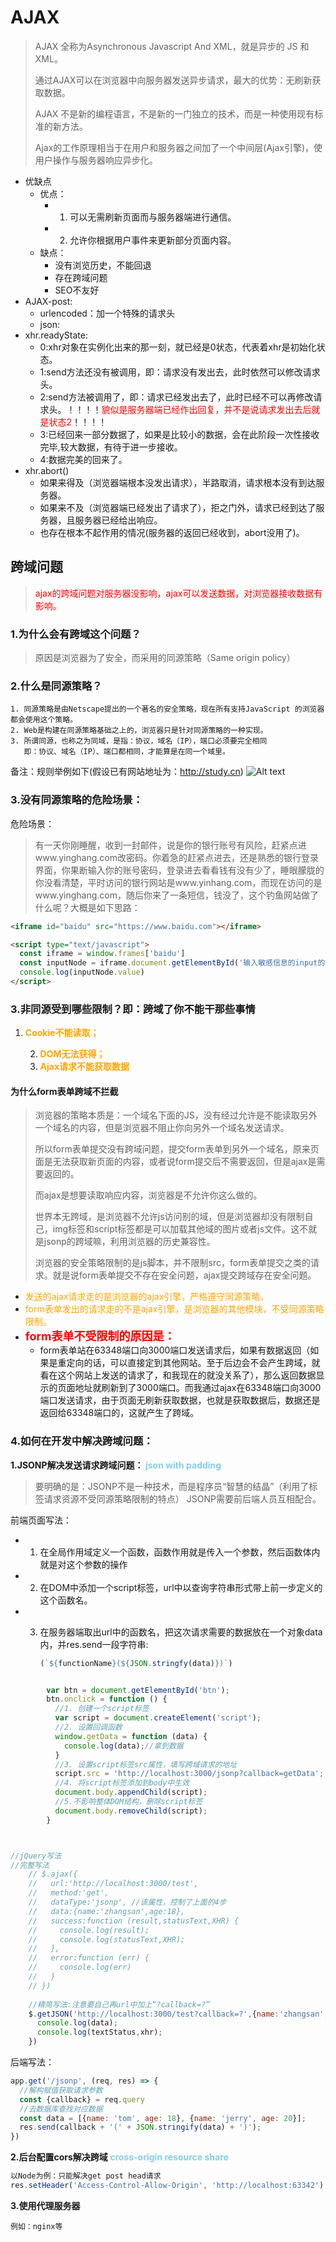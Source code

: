 # AJAX

> AJAX 全称为Asynchronous Javascript And XML，就是异步的 JS 和 XML。
>
> 通过AJAX可以在浏览器中向服务器发送异步请求，最大的优势：无刷新获取数据。
>
> AJAX 不是新的编程语言，不是新的一门独立的技术，而是一种使用现有标准的新方法。
>
> Ajax的工作原理相当于在用户和服务器之间加了一个中间层(Ajax引擎)，使用户操作与服务器响应异步化。

- 优缺点
    - 优点：
        - 1) 可以无需刷新页面而与服务器端进行通信。
        - 2) 允许你根据用户事件来更新部分页面内容。
    - 缺点：
        - 没有浏览历史，不能回退
        - 存在跨域问题
        - SEO不友好
- AJAX-post:
    - urlencoded：加一个特殊的请求头
    - json:
- xhr.readyState:
    - 0:xhr对象在实例化出来的那一刻，就已经是0状态，代表着xhr是初始化状态。
    - 1:send方法还没有被调用，即：请求没有发出去，此时依然可以修改请求头。
    - 2:send方法被调用了，即：请求已经发出去了，此时已经不可以再修改请求头。！！！！<span style="color:red">貌似是服务器端已经作出回复，并不是说请求发出去后就是状态2</span>！！！！
    - 3:已经回来一部分数据了，如果是比较小的数据，会在此阶段一次性接收完毕,较大数据，有待于进一步接收。
    - 4:数据完美的回来了。
- xhr.abort()
    - 如果来得及（浏览器端根本没发出请求），半路取消，请求根本没有到达服务器。
    - 如果来不及（浏览器端已经发出了请求了），拒之门外，请求已经到达了服务器，且服务器已经给出响应。
    - 也存在根本不起作用的情况(服务器的返回已经收到，abort没用了)。

## 跨域问题

> <span style="color:red">ajax的跨域问题对服务器没影响，ajax可以发送数据，对浏览器接收数据有影响。</span>

### 1.为什么会有跨域这个问题？

   > 原因是浏览器为了安全，而采用的同源策略（Same origin policy）

### 2.什么是同源策略？

    1. 同源策略是由Netscape提出的一个著名的安全策略，现在所有支持JavaScript 的浏览器都会使用这个策略。
    2. Web是构建在同源策略基础之上的，浏览器只是针对同源策略的一种实现。
    3. 所谓同源，也称之为同域，是指：协议，域名（IP），端口必须要完全相同
       即：协议、域名（IP）、端口都相同，才能算是在同一个域里。

备注：规则举例如下(假设已有网站地址为：http://study.cn)
![Alt text](https://s2.ax1x.com/2019/01/26/knAIit.png)

### 3.没有同源策略的危险场景：

危险场景：

> 有一天你刚睡醒，收到一封邮件，说是你的银行账号有风险，赶紧点进www.yinghang.com改密码。你着急的赶紧点进去，还是熟悉的银行登录界面，你果断输入你的账号密码，登录进去看看钱有没有少了，睡眼朦胧的你没看清楚，平时访问的银行网站是www.yinhang.com，而现在访问的是www.yinghang.com，随后你来了一条短信，钱没了，这个钓鱼网站做了什么呢？大概是如下思路：

```html
<iframe id="baidu" src="https://www.baidu.com"></iframe>

<script type="text/javascript">
  const iframe = window.frames['baidu']
  const inputNode = iframe.document.getElementById('输入敏感信息的input的id')
  console.log(inputNode.value)
</script>
```

### 3.非同源受到哪些限制？即：跨域了你不能干那些事情

1. <span style="color:orange;">**Cookie不能读取；**</span>

   2. <span style="color:orange;">**DOM无法获得；**</span>
   3. <span style="color:orange;">**Ajax请求不能获取数据**</span>

#### 为什么form表单跨域不拦截

> 浏览器的策略本质是：一个域名下面的JS，没有经过允许是不能读取另外一个域名的内容，但是浏览器不阻止你向另外一个域名发送请求。
>
> 所以form表单提交没有跨域问题，提交form表单到另外一个域名，原来页面是无法获取新页面的内容，或者说form提交后不需要返回，但是ajax是需要返回的。
>
> 而ajax是想要读取响应内容，浏览器是不允许你这么做的。
>
> 世界本无跨域，是浏览器不允许js访问别的域，但是浏览器却没有限制自己，img标签和script标签都是可以加载其他域的图片或者js文件。这不就是jsonp的跨域嘛，利用浏览器的历史兼容性。
>
> 浏览器的安全策略限制的是js脚本，并不限制src，form表单提交之类的请求。就是说form表单提交不存在安全问题，ajax提交跨域存在安全问题。

- <span style="color:orange;">发送的ajax请求走的是浏览器的ajax引擎，严格遵守同源策略。</span>
- <span style="color:orange;">form表单发出的请求走的不是ajax引擎，是浏览器的其他模块，不受同源策略限制。</span>
- <span style="color:red;font-weight:bold;font-size:18px">form表单不受限制的原因是：</span>
    - form表单站在63348端口向3000端口发送请求后，如果有数据返回（如果是重定向的话，可以直接定到其他网站。至于后边会不会产生跨域，就看在这个网站上发送的请求了，和我现在的就没关系了），那么返回数据显示的页面地址就刷新到了3000端口。而我通过ajax在63348端口向3000端口发送请求，由于页面无刷新获取数据，也就是获取数据后，数据还是返回给63348端口的，这就产生了跨域。

### 4.如何在开发中解决跨域问题：

**1.JSONP解决发送请求跨域问题： <span style="color:skyblue">json with padding</span>**

> 要明确的是：JSONP不是一种技术，而是程序员“智慧的结晶”（利用了标签请求资源不受同源策略限制的特点）
> JSONP需要前后端人员互相配合。

前端页面写法：

- 1. 在全局作用域定义一个函数，函数作用就是传入一个参数，然后函数体内就是对这个参数的操作

- 2. 在DOM中添加一个script标签，url中以查询字符串形式带上前一步定义的这个函数名。

- 3. 在服务器端取出url中的函数名，把这次请求需要的数据放在一个对象data内，并res.send一段字符串:

        ```js
        (`${functionName}(${JSON.stringfy(data)})`)
        ```

```js

	    var btn = document.getElementById('btn');
	    btn.onclick = function () {
	      //1. 创建一个script标签
	      var script = document.createElement('script');
	      //2. 设置回调函数
	      window.getData = function (data) {
	        console.log(data);//拿到数据
	      }
	      //3. 设置script标签src属性，填写跨域请求的地址
	      script.src = 'http://localhost:3000/jsonp?callback=getData';
	      //4. 将script标签添加到body中生效
	      document.body.appendChild(script);
	      //5.不影响整体DOM结构，删除script标签
	      document.body.removeChild(script);
	    }



//jQuery写法
//完整写法
    // $.ajax({
    //   url:'http://localhost:3000/test',
    //   method:'get',
    //   dataType:'jsonp', //该属性，控制了上面的4步
    //   data:{name:'zhangsan',age:18},
    //   success:function (result,statusText,XHR) {
    //     console.log(result);
    //     console.log(statusText,XHR);
    //   },
    //   error:function (err) {
    //     console.log(err)
    //   }
    // })
    
    //精简写法:注意要自己再url中加上“?callback=?”
    $.getJSON('http://localhost:3000/test?callback=?',{name:'zhangsan',age:18},function (data,textStatus,xhr) {
      console.log(data);
      console.log(textStatus,xhr);
    })
```

后端写法：

```js
app.get('/jsonp', (req, res) => {
  //解构赋值获取请求参数
  const {callback} = req.query
  //去数据库查找对应数据
  const data = [{name: 'tom', age: 18}, {name: 'jerry', age: 20}];
  res.send(callback + '(' + JSON.stringify(data) + ')');
})
```

**2.后台配置cors解决跨域 <span style="color:skyblue">cross-origin resource share</span>**

```js
以Node为例：只能解决get post head请求
res.setHeader('Access-Control-Allow-Origin', 'http://localhost:63342');
```

**3.使用代理服务器**
	

	例如：nginx等
